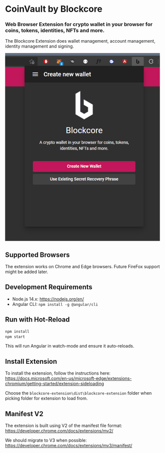 # CoinVault by Blockcore

###  Web Browser Extension for crypto wallet in your browser for coins, tokens, identities, NFTs and more.

The Blockcore Extension does wallet management, account management, identity management and signing.

![](/doc/blockcore-extension-walkthrough.gif)

## Supported Browsers

The extension works on Chrome and Edge browsers. Future FireFox support might be added later.

## Development Requirements

- Node.js 14.x: https://nodejs.org/en/
- Angular CLI: `npm install -g @angular/cli`

## Run with Hot-Reload

```sh
npm install
npm start
```

This will run Angular in watch-mode and ensure it auto-reloads.

## Install Extension

To install the extension, follow the instructions here: https://docs.microsoft.com/en-us/microsoft-edge/extensions-chromium/getting-started/extension-sideloading

Choose the `blockcore-extension\dist\blockcore-extension` folder when picking folder for extension to load from.

## Manifest V2

The extension is built using V2 of the manifest file format: https://developer.chrome.com/docs/extensions/mv2/

We should migrate to V3 when possible: https://developer.chrome.com/docs/extensions/mv3/manifest/
